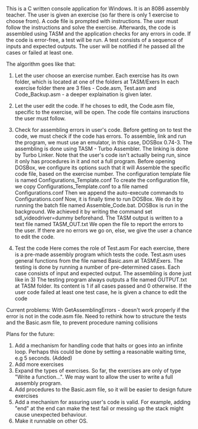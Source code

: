 This is a C written console application for Windows. It is an 8086 assembly teacher. The user is given an exercise (so far there is only 1 exercise to choose from).
A code file is prompted with instructions. The user must follow the instructions and solve the exercise. Afterwards, the code is assembled using TASM and the application
checks for any errors in code. If the code is error-free, a test will be run. A test consists of a sequence of inputs and expected outputs. The user will be notified if
he passed all the cases or failed at least one.

The algorithm goes like that:
1) Let the user choose an exercise number.
Each exercise has its own folder, which is located at one of the folders at TASM/Exers
In each exercise folder there are 3 files - Code.asm, Test.asm and Code_Backup.asm - a deeper explaination is given later.

2) Let the user edit the code.
If he choses to edit, the Code.asm file, specific to the exercise, will be open.
The code file contains insructions the user must follow.

3) Check for assembling errors in user's code.
Before getting on to test the code, we must check if the code has errors.
To assemble, link and run the program, we must use an emulator, in this case, DOSBox 0.74-3.
The assembling is done using TASM - Turbo Assembler.
The linking is done by Turbo Linker.
Note that the user's code isn't actually being run, since it only has procedures in it and not a full program.
Before opening DOSBox, we configure its options such that it will Assemble the specific code file, based on the exercise number.
The configuration template file is named Configurations_Template.conf
To create the configuration file, we copy Configurations_Template.conf to a file named Configurations.conf
Then we append the auto-execute commands to Configurations.conf
Now, it is finally time to run DOSBox. We do it by running the batch file named Assemble_Code.bat.
DOSBox is run in the background. We achieved it by writing the command set sdl_videodriver=dummy beforehand.
The TASM output is written to a text file named TASM_OUT.txt 
We open the file to report the errors to the user.
If there are no errors we go on, else, we give the user a chance to edit the code.

4) Test the code
Here comes the role of Test.asm
For each exercise, there is a pre-made assembly program which tests the code.
Test.asm uses general functions from the file named Basic.asm at TASM\Exers.
The testing is done by running a number of pre-determined cases. 
Each case consists of input and expected output.
The assembling is done just like in 3)
The testing program always outputs a file named OUTPUT.txt at TASM folder.
Its content is 1 if all cases passed and 0 otherwise.
If the user code failed at least one test case, he is given a chance to edit the code

Current problems:
With GetAssemblingErrors - doesn't work properly if the error is not in the code.asm file.
Need to rethink how to structure the tests and the Basic.asm file, to prevent procedure naming collisions

Plans for the future:
1) Add a mechanism for handling code that halts or goes into an infinite loop. Perhaps this could be done by setting a reasonable waiting time, e.g 5 seconds. (Added)
2) Add more exercises
3) Expand the types of exercises. So far, the exercises are only of type "Write a function...". We may want to allow the user to write a full assembly program.
4) Add procedures to the Basic.asm file, so it will be easier to design future exercises
5) Add a mechanism for assuring user's code is valid. For example, adding "end" at the end can make the test fail or messing up the stack might cause unexpected behaviour.
6) Make it runnable on other OS.
